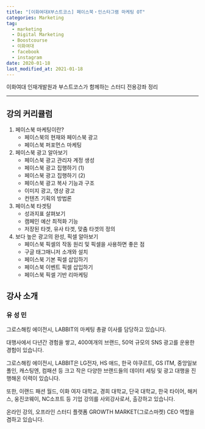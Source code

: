```yaml
---  
title: "[이화여대X부스트코스] 페이스북・인스타그램 마케팅 OT"  
categories: Marketing  
tag:
  - marketing
  - Digital Marketing
  - Boostcourse
  - 이화여대
  - facebook
  - instagram
date: 2020-01-18
last_modified_at: 2021-01-18
---  
```


이화여대 인재개발원과 부스트코스가 함께하는 스터디 전용강좌 정리

---

## 강의 커리큘럼

1. 페이스북 마케팅이란?
   - 페이스북의 현재와 페이스북 광고
   - 페이스북 퍼포먼스 마케팅
2. 페이스북 광고 알아보기
   - 페이스북 광고 관리자 계정 생성
   - 페이스북 광고 집행하기 (1)
   - 페이스북 광고 집행하기 (2)
   - 페이스북 광고 복사 기능과 구조
   - 이미지 광고, 영상 광고
   - 컨텐츠 기획의 방법론
3. 페이스북 타겟팅
    - 성과지표 살펴보기
    - 캠페인 예산 최적화 기능
    - 저장된 타겟, 유사 타겟, 맞춤 타겟의 정의
4. 보다 높은 광고의 완성, 픽셀 알아보기
    - 페이스북 픽셀의 작동 원리 및 픽셀을 사용하면 좋은 점
    - 구글 태그매니저 소개와 설치
    - 페이스북 기본 픽셀 삽입하기
    - 페이스북 이벤트 픽셀 삽입하기
    - 페이스북 픽셀 기반 리마케팅

## 강사 소개

### 유 성 민

그로스해킹 에이전시, LABBIT의 마케팅 총괄 이사를 담당하고 있습니다.

대행사에서 다년간 경험을 쌓고, 400여개의 브랜드, 50억 규모의 SNS 광고를 운용한 경험이 있습니다.

그로스해킹 에이전시, LABBIT은 LG전자, HS 애드, 한국 야쿠르트, GS ITM, 중앙일보 폴인, 캐스팅엔, 컴패션 등 크고 작은 다양한 브랜드들의 데이터 세팅 및 광고 대행을 진행해온 이력이 있습니다.

또한, 이랜드 패션 월드, 이화 여자 대학교, 경희 대학교, 단국 대학교, 한국 타이어, 해커스, 웅진코웨이, NC소프트 등 기업 강의를 사외강사로서, 출강하고 있습니다.

온라인 강의, 오프라인 스터디 플랫폼 GROWTH MARKET(그로스마켓) CEO 역할을 겸하고 있습니다.